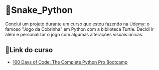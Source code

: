 # 🐍Snake_Python

Concluí um projeto durante um curso que estou fazendo na Udemy: o famoso "Jogo da Cobrinha" em Python com a biblioteca Turtle. Decidi ir além e personalizar o jogo com algumas alterações visuais únicas.

## 🔗Link do curso
- [100 Days of Code: The Complete Python Pro Bootcamp](https://www.udemy.com/course/100-days-of-code)

